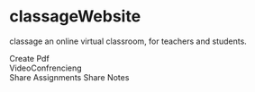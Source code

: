 # classageWebsite
classage an online virtual classroom, for teachers and students.

Create Pdf<br>
VideoConfrencieng<br>
Share Assignments
Share Notes


